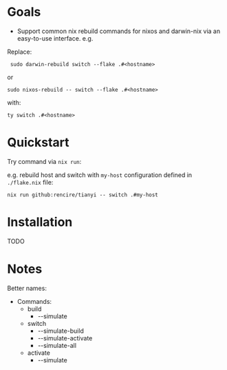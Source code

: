 # Goals
- Support common nix rebuild commands for nixos and darwin-nix via an easy-to-use interface.
e.g.

Replace:
```
 sudo darwin-rebuild switch --flake .#<hostname>
```

or

```
sudo nixos-rebuild -- switch --flake .#<hostname>
```

with:

```
ty switch .#<hostname>
```

# Quickstart
Try command via `nix run`:

e.g. rebuild host and switch with `my-host` configuration defined in `./flake.nix` file:
```
nix run github:rencire/tianyi -- switch .#my-host
```

# Installation
TODO

# Notes


Better names:
- Commands:
  - build
    - --simulate
  - switch
    - --simulate-build
    - --simulate-activate
    - --simulate-all
  - activate
    - --simulate
